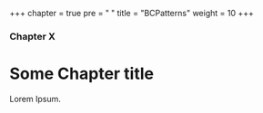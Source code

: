 +++
chapter = true
pre = "<b><i class='fas fa-clone'></i> </b>"
title = "BCPatterns"
weight = 10
+++

### Chapter X

# Some Chapter title

Lorem Ipsum.